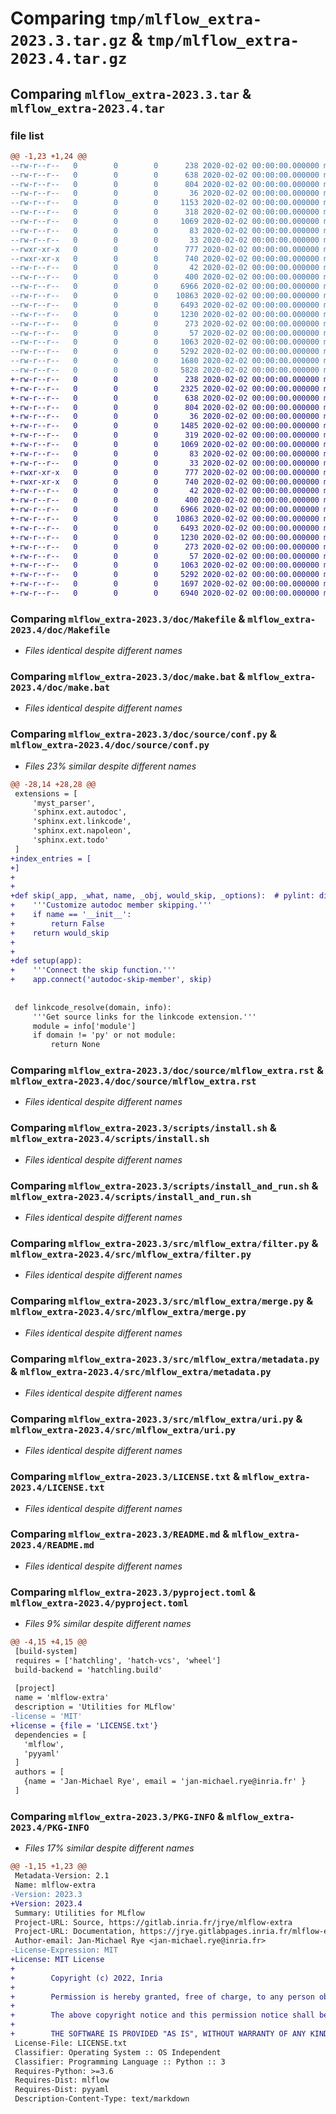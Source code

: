 # Comparing `tmp/mlflow_extra-2023.3.tar.gz` & `tmp/mlflow_extra-2023.4.tar.gz`

## Comparing `mlflow_extra-2023.3.tar` & `mlflow_extra-2023.4.tar`

### file list

```diff
@@ -1,23 +1,24 @@
--rw-r--r--   0        0        0      238 2020-02-02 00:00:00.000000 mlflow_extra-2023.3/.gitlab-ci.yml
--rw-r--r--   0        0        0      638 2020-02-02 00:00:00.000000 mlflow_extra-2023.3/doc/Makefile
--rw-r--r--   0        0        0      804 2020-02-02 00:00:00.000000 mlflow_extra-2023.3/doc/make.bat
--rw-r--r--   0        0        0       36 2020-02-02 00:00:00.000000 mlflow_extra-2023.3/doc/requirements.txt
--rw-r--r--   0        0        0     1153 2020-02-02 00:00:00.000000 mlflow_extra-2023.3/doc/source/conf.py
--rw-r--r--   0        0        0      318 2020-02-02 00:00:00.000000 mlflow_extra-2023.3/doc/source/index.rst
--rw-r--r--   0        0        0     1069 2020-02-02 00:00:00.000000 mlflow_extra-2023.3/doc/source/mlflow_extra.rst
--rw-r--r--   0        0        0       83 2020-02-02 00:00:00.000000 mlflow_extra-2023.3/doc/source/modules.rst
--rw-r--r--   0        0        0       33 2020-02-02 00:00:00.000000 mlflow_extra-2023.3/doc/source/readme.md
--rwxr-xr-x   0        0        0      777 2020-02-02 00:00:00.000000 mlflow_extra-2023.3/scripts/install.sh
--rwxr-xr-x   0        0        0      740 2020-02-02 00:00:00.000000 mlflow_extra-2023.3/scripts/install_and_run.sh
--rw-r--r--   0        0        0       42 2020-02-02 00:00:00.000000 mlflow_extra-2023.3/src/mlflow_extra/__init__.py
--rw-r--r--   0        0        0      400 2020-02-02 00:00:00.000000 mlflow_extra-2023.3/src/mlflow_extra/common.py
--rw-r--r--   0        0        0     6966 2020-02-02 00:00:00.000000 mlflow_extra-2023.3/src/mlflow_extra/filter.py
--rw-r--r--   0        0        0    10863 2020-02-02 00:00:00.000000 mlflow_extra-2023.3/src/mlflow_extra/merge.py
--rw-r--r--   0        0        0     6493 2020-02-02 00:00:00.000000 mlflow_extra-2023.3/src/mlflow_extra/metadata.py
--rw-r--r--   0        0        0     1230 2020-02-02 00:00:00.000000 mlflow_extra-2023.3/src/mlflow_extra/uri.py
--rw-r--r--   0        0        0      273 2020-02-02 00:00:00.000000 mlflow_extra-2023.3/src/mlflow_extra/version.py
--rw-r--r--   0        0        0       57 2020-02-02 00:00:00.000000 mlflow_extra-2023.3/.gitignore
--rw-r--r--   0        0        0     1063 2020-02-02 00:00:00.000000 mlflow_extra-2023.3/LICENSE.txt
--rw-r--r--   0        0        0     5292 2020-02-02 00:00:00.000000 mlflow_extra-2023.3/README.md
--rw-r--r--   0        0        0     1680 2020-02-02 00:00:00.000000 mlflow_extra-2023.3/pyproject.toml
--rw-r--r--   0        0        0     5828 2020-02-02 00:00:00.000000 mlflow_extra-2023.3/PKG-INFO
+-rw-r--r--   0        0        0      238 2020-02-02 00:00:00.000000 mlflow_extra-2023.4/.gitlab-ci.yml
+-rw-r--r--   0        0        0     2325 2020-02-02 00:00:00.000000 mlflow_extra-2023.4/codemeta.json
+-rw-r--r--   0        0        0      638 2020-02-02 00:00:00.000000 mlflow_extra-2023.4/doc/Makefile
+-rw-r--r--   0        0        0      804 2020-02-02 00:00:00.000000 mlflow_extra-2023.4/doc/make.bat
+-rw-r--r--   0        0        0       36 2020-02-02 00:00:00.000000 mlflow_extra-2023.4/doc/requirements.txt
+-rw-r--r--   0        0        0     1485 2020-02-02 00:00:00.000000 mlflow_extra-2023.4/doc/source/conf.py
+-rw-r--r--   0        0        0      319 2020-02-02 00:00:00.000000 mlflow_extra-2023.4/doc/source/index.rst
+-rw-r--r--   0        0        0     1069 2020-02-02 00:00:00.000000 mlflow_extra-2023.4/doc/source/mlflow_extra.rst
+-rw-r--r--   0        0        0       83 2020-02-02 00:00:00.000000 mlflow_extra-2023.4/doc/source/modules.rst
+-rw-r--r--   0        0        0       33 2020-02-02 00:00:00.000000 mlflow_extra-2023.4/doc/source/readme.md
+-rwxr-xr-x   0        0        0      777 2020-02-02 00:00:00.000000 mlflow_extra-2023.4/scripts/install.sh
+-rwxr-xr-x   0        0        0      740 2020-02-02 00:00:00.000000 mlflow_extra-2023.4/scripts/install_and_run.sh
+-rw-r--r--   0        0        0       42 2020-02-02 00:00:00.000000 mlflow_extra-2023.4/src/mlflow_extra/__init__.py
+-rw-r--r--   0        0        0      400 2020-02-02 00:00:00.000000 mlflow_extra-2023.4/src/mlflow_extra/common.py
+-rw-r--r--   0        0        0     6966 2020-02-02 00:00:00.000000 mlflow_extra-2023.4/src/mlflow_extra/filter.py
+-rw-r--r--   0        0        0    10863 2020-02-02 00:00:00.000000 mlflow_extra-2023.4/src/mlflow_extra/merge.py
+-rw-r--r--   0        0        0     6493 2020-02-02 00:00:00.000000 mlflow_extra-2023.4/src/mlflow_extra/metadata.py
+-rw-r--r--   0        0        0     1230 2020-02-02 00:00:00.000000 mlflow_extra-2023.4/src/mlflow_extra/uri.py
+-rw-r--r--   0        0        0      273 2020-02-02 00:00:00.000000 mlflow_extra-2023.4/src/mlflow_extra/version.py
+-rw-r--r--   0        0        0       57 2020-02-02 00:00:00.000000 mlflow_extra-2023.4/.gitignore
+-rw-r--r--   0        0        0     1063 2020-02-02 00:00:00.000000 mlflow_extra-2023.4/LICENSE.txt
+-rw-r--r--   0        0        0     5292 2020-02-02 00:00:00.000000 mlflow_extra-2023.4/README.md
+-rw-r--r--   0        0        0     1697 2020-02-02 00:00:00.000000 mlflow_extra-2023.4/pyproject.toml
+-rw-r--r--   0        0        0     6940 2020-02-02 00:00:00.000000 mlflow_extra-2023.4/PKG-INFO
```

### Comparing `mlflow_extra-2023.3/doc/Makefile` & `mlflow_extra-2023.4/doc/Makefile`

 * *Files identical despite different names*

### Comparing `mlflow_extra-2023.3/doc/make.bat` & `mlflow_extra-2023.4/doc/make.bat`

 * *Files identical despite different names*

### Comparing `mlflow_extra-2023.3/doc/source/conf.py` & `mlflow_extra-2023.4/doc/source/conf.py`

 * *Files 23% similar despite different names*

```diff
@@ -28,14 +28,28 @@
 extensions = [
     'myst_parser',
     'sphinx.ext.autodoc',
     'sphinx.ext.linkcode',
     'sphinx.ext.napoleon',
     'sphinx.ext.todo'
 ]
+index_entries = [
+]
+
+
+def skip(_app, _what, name, _obj, would_skip, _options):  # pylint: disable=too-many-arguments
+    '''Customize autodoc member skipping.'''
+    if name == '__init__':
+        return False
+    return would_skip
+
+
+def setup(app):
+    '''Connect the skip function.'''
+    app.connect('autodoc-skip-member', skip)
 
 
 def linkcode_resolve(domain, info):
     '''Get source links for the linkcode extension.'''
     module = info['module']
     if domain != 'py' or not module:
         return None
```

### Comparing `mlflow_extra-2023.3/doc/source/mlflow_extra.rst` & `mlflow_extra-2023.4/doc/source/mlflow_extra.rst`

 * *Files identical despite different names*

### Comparing `mlflow_extra-2023.3/scripts/install.sh` & `mlflow_extra-2023.4/scripts/install.sh`

 * *Files identical despite different names*

### Comparing `mlflow_extra-2023.3/scripts/install_and_run.sh` & `mlflow_extra-2023.4/scripts/install_and_run.sh`

 * *Files identical despite different names*

### Comparing `mlflow_extra-2023.3/src/mlflow_extra/filter.py` & `mlflow_extra-2023.4/src/mlflow_extra/filter.py`

 * *Files identical despite different names*

### Comparing `mlflow_extra-2023.3/src/mlflow_extra/merge.py` & `mlflow_extra-2023.4/src/mlflow_extra/merge.py`

 * *Files identical despite different names*

### Comparing `mlflow_extra-2023.3/src/mlflow_extra/metadata.py` & `mlflow_extra-2023.4/src/mlflow_extra/metadata.py`

 * *Files identical despite different names*

### Comparing `mlflow_extra-2023.3/src/mlflow_extra/uri.py` & `mlflow_extra-2023.4/src/mlflow_extra/uri.py`

 * *Files identical despite different names*

### Comparing `mlflow_extra-2023.3/LICENSE.txt` & `mlflow_extra-2023.4/LICENSE.txt`

 * *Files identical despite different names*

### Comparing `mlflow_extra-2023.3/README.md` & `mlflow_extra-2023.4/README.md`

 * *Files identical despite different names*

### Comparing `mlflow_extra-2023.3/pyproject.toml` & `mlflow_extra-2023.4/pyproject.toml`

 * *Files 9% similar despite different names*

```diff
@@ -4,15 +4,15 @@
 [build-system]
 requires = ['hatchling', 'hatch-vcs', 'wheel']
 build-backend = 'hatchling.build'
 
 [project]
 name = 'mlflow-extra'
 description = 'Utilities for MLflow'
-license = 'MIT'
+license = {file = 'LICENSE.txt'}
 dependencies = [
   'mlflow',
   'pyyaml'
 ]
 authors = [
   {name = 'Jan-Michael Rye', email = 'jan-michael.rye@inria.fr' }
 ]
```

### Comparing `mlflow_extra-2023.3/PKG-INFO` & `mlflow_extra-2023.4/PKG-INFO`

 * *Files 17% similar despite different names*

```diff
@@ -1,15 +1,23 @@
 Metadata-Version: 2.1
 Name: mlflow-extra
-Version: 2023.3
+Version: 2023.4
 Summary: Utilities for MLflow
 Project-URL: Source, https://gitlab.inria.fr/jrye/mlflow-extra
 Project-URL: Documentation, https://jrye.gitlabpages.inria.fr/mlflow-extra/
 Author-email: Jan-Michael Rye <jan-michael.rye@inria.fr>
-License-Expression: MIT
+License: MIT License
+        
+        Copyright (c) 2022, Inria
+        
+        Permission is hereby granted, free of charge, to any person obtaining a copy of this software and associated documentation files (the "Software"), to deal in the Software without restriction, including without limitation the rights to use, copy, modify, merge, publish, distribute, sublicense, and/or sell copies of the Software, and to permit persons to whom the Software is furnished to do so, subject to the following conditions:
+        
+        The above copyright notice and this permission notice shall be included in all copies or substantial portions of the Software.
+        
+        THE SOFTWARE IS PROVIDED "AS IS", WITHOUT WARRANTY OF ANY KIND, EXPRESS OR IMPLIED, INCLUDING BUT NOT LIMITED TO THE WARRANTIES OF MERCHANTABILITY, FITNESS FOR A PARTICULAR PURPOSE AND NONINFRINGEMENT. IN NO EVENT SHALL THE AUTHORS OR COPYRIGHT HOLDERS BE LIABLE FOR ANY CLAIM, DAMAGES OR OTHER LIABILITY, WHETHER IN AN ACTION OF CONTRACT, TORT OR OTHERWISE, ARISING FROM, OUT OF OR IN CONNECTION WITH THE SOFTWARE OR THE USE OR OTHER DEALINGS IN THE SOFTWARE.
 License-File: LICENSE.txt
 Classifier: Operating System :: OS Independent
 Classifier: Programming Language :: Python :: 3
 Requires-Python: >=3.6
 Requires-Dist: mlflow
 Requires-Dist: pyyaml
 Description-Content-Type: text/markdown
```

